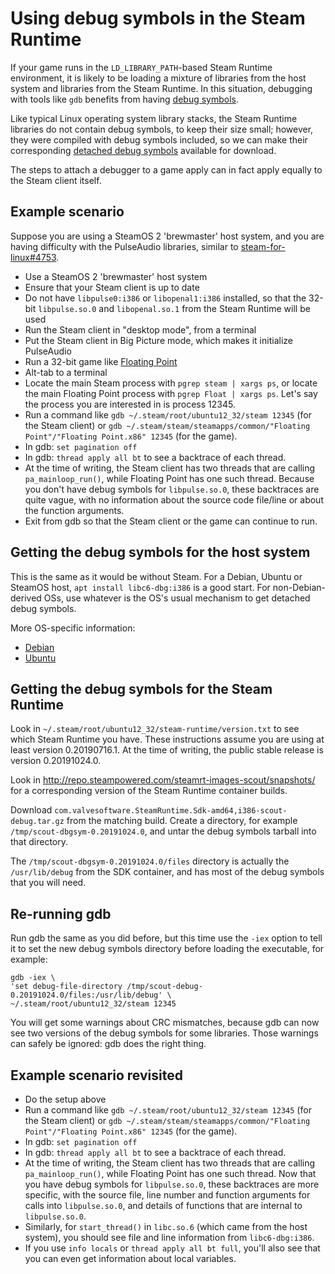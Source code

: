 # Using debug symbols in the Steam Runtime

If your game runs in the `LD_LIBRARY_PATH`-based Steam Runtime
environment, it is likely to be loading a mixture of libraries from the
host system and libraries from the Steam Runtime. In this situation,
debugging with tools like `gdb` benefits from having
[debug symbols][].

Like typical Linux operating system library stacks, the Steam Runtime
libraries do not contain debug symbols, to keep their size small; however,
they were compiled with debug symbols included, so we can make their
corresponding [detached debug symbols][] available for download.

The steps to attach a debugger to a game apply can in fact apply equally
to the Steam client itself.

[debug symbols]: https://en.wikipedia.org/wiki/Debug_symbol
[detached debug symbols]: https://sourceware.org/gdb/onlinedocs/gdb/Separate-Debug-Files.html

## Example scenario

Suppose you are using a SteamOS 2 'brewmaster' host system, and you are
having difficulty with the PulseAudio libraries, similar to
[steam-for-linux#4753][].

* Use a SteamOS 2 'brewmaster' host system
* Ensure that your Steam client is up to date
* Do not have `libpulse0:i386` or `libopenal1:i386` installed, so that
    the 32-bit `libpulse.so.0` and `libopenal.so.1` from the Steam Runtime
    will be used
* Run the Steam client in "desktop mode", from a terminal
* Put the Steam client in Big Picture mode, which makes it initialize
    PulseAudio
* Run a 32-bit game like [Floating Point][]
* Alt-tab to a terminal
* Locate the main Steam process with `pgrep steam | xargs ps`,
    or locate the main Floating Point process with `pgrep Float | xargs ps`.
    Let's say the process you are interested in is process 12345.
* Run a command like
    `gdb ~/.steam/root/ubuntu12_32/steam 12345` (for the Steam client)
    or `gdb ~/.steam/steam/steamapps/common/"Floating Point"/"Floating Point.x86" 12345`
    (for the game).
* In gdb: `set pagination off`
* In gdb: `thread apply all bt` to see a backtrace of each thread.
* At the time of writing, the Steam client has two threads that are
    calling `pa_mainloop_run()`, while Floating Point has one such thread.
    Because you don't have debug symbols for `libpulse.so.0`, these
    backtraces are quite vague, with no information about the source
    code file/line or about the function arguments.
* Exit from gdb so that the Steam client or the game can continue to run.

[Floating Point]: https://store.steampowered.com/app/302380
[steam-for-linux#4753]: https://github.com/ValveSoftware/steam-for-linux/issues/4753#issuecomment-280920124

## Getting the debug symbols for the host system

This is the same as it would be without Steam. For a Debian, Ubuntu or
SteamOS host, `apt install libc6-dbg:i386` is a good start. For
non-Debian-derived OSs, use whatever is the OS's usual mechanism to get
detached debug symbols.

More OS-specific information:

* [Debian](https://wiki.debian.org/HowToGetABacktrace#Installing_the_debugging_symbols)
* [Ubuntu](https://wiki.ubuntu.com/Debug%20Symbol%20Packages)

## Getting the debug symbols for the Steam Runtime

Look in `~/.steam/root/ubuntu12_32/steam-runtime/version.txt` to see
which Steam Runtime you have. These instructions assume you are using
at least version 0.20190716.1. At the time of writing, the public stable
release is version 0.20191024.0.

Look in <http://repo.steampowered.com/steamrt-images-scout/snapshots/>
for a corresponding version of the Steam Runtime container builds.

Download
`com.valvesoftware.SteamRuntime.Sdk-amd64,i386-scout-debug.tar.gz` from
the matching build. Create a directory, for example
`/tmp/scout-dbgsym-0.20191024.0`, and untar the debug symbols tarball
into that directory.

The `/tmp/scout-dbgsym-0.20191024.0/files` directory is actually the
`/usr/lib/debug` from the SDK container, and has most of the debug
symbols that you will need.

## Re-running gdb

Run gdb the same as you did before, but this time use the `-iex` option
to tell it to set the new debug symbols directory before loading the
executable, for example:

    gdb -iex \
    'set debug-file-directory /tmp/scout-debug-0.20191024.0/files:/usr/lib/debug' \
    ~/.steam/root/ubuntu12_32/steam 12345

You will get some warnings about CRC mismatches, because gdb can now
see two versions of the debug symbols for some libraries. Those warnings
can safely be ignored: gdb does the right thing.

## Example scenario revisited

* Do the setup above
* Run a command like
    `gdb ~/.steam/root/ubuntu12_32/steam 12345` (for the Steam client)
    or `gdb ~/.steam/steam/steamapps/common/"Floating Point"/"Floating Point.x86" 12345`
    (for the game).
* In gdb: `set pagination off`
* In gdb: `thread apply all bt` to see a backtrace of each thread.
* At the time of writing, the Steam client has two threads that are
    calling `pa_mainloop_run()`, while Floating Point has one such thread.
    Now that you have debug symbols for `libpulse.so.0`, these backtraces
    are more specific, with the source file, line number and function
    arguments for calls into `libpulse.so.0`, and details of functions
    that are internal to `libpulse.so.0`.
* Similarly, for `start_thread()` in `libc.so.6` (which came from the host
    system), you should see file and line information from `libc6-dbg:i386`.
* If you use `info locals` or `thread apply all bt full`, you'll also see
    that you can even get information about local variables.

